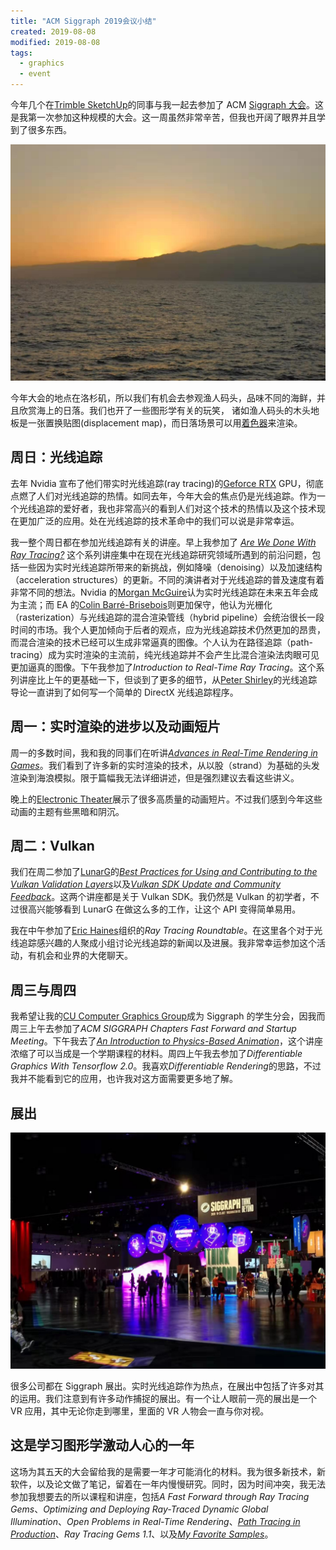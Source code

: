 ```yaml
---
title: "ACM Siggraph 2019会议小结"
created: 2019-08-08
modified: 2019-08-08
tags:
  - graphics
  - event
---
```


今年几个在[Trimble SketchUp](https://www.sketchup.com/)的同事与我一起去参加了 ACM [Siggraph 大会](https://s2019.siggraph.org/)。这是我第一次参加这种规模的大会。这一周虽然非常辛苦，但我也开阔了眼界并且学到了很多东西。

<div class="right-image-container">
  <img src="../../../assets/siggraph2019-pier-sunset.jpg" alt="Sunset at the Santa Monica pier" />
</div>

今年大会的地点在洛杉矶，所以我们有机会去参观渔人码头，品味不同的海鲜，并且欣赏海上的日落。我们也开了一些图形学有关的玩笑， 诸如渔人码头的木头地板是一张置换贴图(displacement map)，而日落场景可以用[着色器](https://www.shadertoy.com/view/Ml2cWG)来渲染。

## 周日：光线追踪

去年 Nvidia 宣布了他们带实时光线追踪(ray tracing)的[Geforce RTX](https://www.nvidia.com/en-us/geforce/20-series/) GPU，彻底点燃了人们对光线追踪的热情。如同去年，今年大会的焦点仍是光线追踪。作为一个光线追踪的爱好者，我也非常高兴的看到人们对这个技术的热情以及这个技术现在更加广泛的应用。处在光线追踪的技术革命中的我们可以说是非常幸运。

我一整个周日都在参加光线追踪有关的讲座。早上我参加了 [_Are We Done With Ray Tracing?_](https://sites.google.com/view/arewedonewithraytracing) 这个系列讲座集中在现在光线追踪研究领域所遇到的前沿问题，包括一些因为实时光线追踪所带来的新挑战，例如降噪（denoising）以及加速结构（acceleration structures）的更新。不同的演讲者对于光线追踪的普及速度有着非常不同的想法。Nvidia 的[Morgan McGuire](https://casual-effects.com/morgan/index.html)认为实时光线追踪在未来五年会成为主流；而 EA 的[Colin Barré-Brisebois](https://colinbarrebrisebois.com)则更加保守，他认为光栅化（rasterization）与光线追踪的混合渲染管线（hybrid pipeline）会统治很长一段时间的市场。我个人更加倾向于后者的观点，应为光线追踪技术仍然更加的昂贵，而混合渲染的技术已经可以生成非常逼真的图像。个人认为在路径追踪（path-tracing）成为实时渲染的主流前，纯光线追踪并不会产生比混合渲染法肉眼可见更加逼真的图像。下午我参加了*Introduction to Real-Time Ray Tracing*。这个系列讲座比上午的更基础一下，但谈到了更多的细节，从[Peter Shirley](https://research.nvidia.com/person/peter-shirley)的光线追踪导论一直讲到了如何写一个简单的 DirectX 光线追踪程序。

## 周一：实时渲染的进步以及动画短片

周一的多数时间，我和我的同事们在听讲[_Advances in Real-Time Rendering in Games_](http://advances.realtimerendering.com/s2019/index.htm)。我们看到了许多新的实时渲染的技术，从以股（strand）为基础的头发渲染到海浪模拟。限于篇幅我无法详细讲述，但是强烈建议去看这些讲义。

晚上的[Electronic Theater](https://s2019.siggraph.org/conference/programs-events/computer-animation-festival/electronic-theater/)展示了很多高质量的动画短片。不过我们感到今年这些动画的主题有些黑暗和阴沉。

## 周二：Vulkan

我们在周二参加了[LunarG](https://www.lunarg.com/)的[_Best Practices for Using and Contributing to the Vulkan Validation Layers_](https://www.lunarg.com/wp-content/uploads/2019/07/LunarG-Validation-Layer-BoF.pdf)以及[_Vulkan SDK Update and Community Feedback_](https://www.lunarg.com/wp-content/uploads/2019/07/LunarG-SDK-BoF.pdf)。这两个讲座都是关于 Vulkan SDK。我仍然是 Vulkan 的初学者，不过很高兴能够看到 LunarG 在做这么多的工作，让这个 API 变得简单易用。

我在中午参加了[Eric Haines](https://erich.realtimerendering.com/)组织的*Ray Tracing Roundtable*。在这里各个对于光线追踪感兴趣的人聚成小组讨论光线追踪的新闻以及进展。我非常幸运参加这个活动，有机会和业界的大佬聊天。

## 周三与周四

我希望让我的[CU Computer Graphics Group](https://cu-computer-graphics-group.netlify.com/)成为 Siggraph 的学生分会，因我而周三上午去参加了*ACM SIGGRAPH Chapters Fast Forward and Startup Meeting*。下午我去了[_An Introduction to Physics-Based Animation_](https://s2019.siggraph.org/presentation/?id=gensub_171&sess=sess193)，这个讲座浓缩了可以当成是一个学期课程的材料。周四上午我去参加了*Differentiable Graphics With Tensorflow 2.0*。我喜欢*Differentiable Rendering*的思路，不过我并不能看到它的应用，也许我对这方面需要更多地了解。

## 展出

<div class="right-image-container">
  <img src="../../../assets/siggraph2019-exhibition.jpg" alt="Siggraph 2019 Exhibition" />
</div>

很多公司都在 Siggraph 展出。实时光线追踪作为热点，在展出中包括了许多对其的运用。我们注意到有许多动作捕捉的展出。有一个让人眼前一亮的展出是一个 VR 应用，其中无论你走到哪里，里面的 VR 人物会一直与你对视。

## 这是学习图形学激动人心的一年

这场为其五天的大会留给我的是需要一年才可能消化的材料。我为很多新技术，新软件，以及论文做了笔记，留着在一年内慢慢研究。同时，因为时间冲突，我无法参加我想要去的所以课程和讲座，包括*A Fast Forward through Ray Tracing Gems*、_Optimizing and Deploying Ray-Traced Dynamic Global Illumination_、_Open Problems in Real-Time Rendering_、[_Path Tracing in Production_](https://jo.dreggn.org/path-tracing-in-production/2019/index.html)、_Ray Tracing Gems 1.1_、以及[_My Favorite Samples_](https://sites.google.com/view/myfavoritesamples)。
